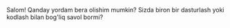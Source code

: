 Salom! Qanday yordam bera olishim mumkin? Sizda biron bir dasturlash yoki kodlash bilan bog'liq savol bormi?